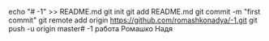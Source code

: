 echo "# -1" >> README.md
git init
git add README.md
git commit -m "first commit"
git remote add origin https://github.com/romashkonadya/-1.git
git push -u origin master# -1
работа
Ромашко Надя
